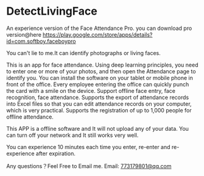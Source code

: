 # DetectLivingFace
An experience version of the Face Attendance Pro.
you can download pro version@here
https://play.google.com/store/apps/details?id=com.softboy.faceboypro

You can't lie to me.It can identify photographs or living faces.

This is an app for face attendance. Using deep learning principles, you need to enter one or more of your photos, and then open the Attendance page to identify you. You can install the software on your tablet or mobile phone in front of the office. Every employee entering the office can quickly punch the card with a smile on the device.
Support offline face entry, face recognition, face attendance.
Supports the export of attendance records into Excel files so that you can edit attendance records on your computer, which is very practical.
Supports the registration of up to 1,000 people for offline attendance.

This APP is a offline software and It will not upload any of your data. You can turn off your network and It still works very well.

You can experience 10 minutes each time you enter, re-enter and re-experience after expiration.

Any questions？Feel Free to Email me.
Email: 773179801@qq.com

